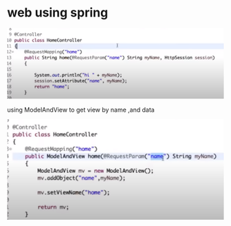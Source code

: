 # web using spring

![](.gitbook/assets/image%20%2841%29.png)

using ModelAndView to get view by name ,and data

![](.gitbook/assets/image%20%2839%29.png)



